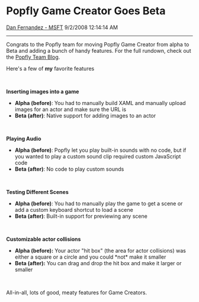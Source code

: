 <div id="page">

# Popfly Game Creator Goes Beta

[Dan Fernandez -
MSFT](https://social.msdn.microsoft.com/profile/Dan%20Fernandez%20-%20MSFT)
9/2/2008 12:14:14 AM

-----

<div id="content">

Congrats to the Popfly team for moving Popfly Game Creator from alpha to
Beta and adding a bunch of handy features. For the full rundown, check
out the [Popfly Team
Blog](http://popflyteam.spaces.live.com/blog/cns!51018025071FD37F!321.entry). 

Here's a few of **my** favorite features

 

**Inserting images into a game**

  - **Alpha (before)**: You had to manually build XAML and manually
    upload images for an actor and make sure the URL is
  - **Beta (after)**: Native support for adding images to an actor

 

**Playing Audio**

  - **Alpha (before)**: Popfly let you play built-in sounds with no
    code, but if you wanted to play a custom sound clip required custom
    JavaScript code
  - **Beta (after)**: No code to play custom sounds

 

**Testing Different Scenes**

  - **Alpha (before)**: You had to manually play the game to get a scene
    or add a custom keyboard shortcut to load a scene
  - **Beta (after)**: Built-in support for previewing any scene

 

**Customizable actor collisions**

  - **Alpha (before):** Your actor "hit box" (the area for actor
    collisions) was either a square or a circle and you could \*not\*
    make it smaller
  - **Beta (after):** You can drag and drop the hit box and make it
    larger or smaller

 

All-in-all, lots of good, meaty features for Game Creators.

</div>

</div>
